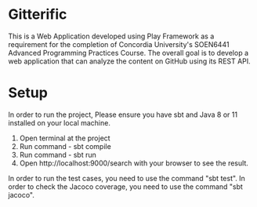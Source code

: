 # Gitterific
This is a Web Application developed using Play Framework as a requirement for the completion of Concordia University's SOEN6441 Advanced Programming Practices Course. The overall goal is to develop a web application that can analyze the content on GitHub using its REST API.

# Setup
In order to run the project, Please ensure you have sbt and Java 8 or 11 installed on your local machine.
1. Open terminal at the project
2. Run command - sbt compile
3. Run command - sbt run
4. Open http://localhost:9000/search with your browser to see the result.

In order to run the test cases, you need to use the command "sbt test".
In order to check the Jacoco coverage, you need to use the command "sbt jacoco".
